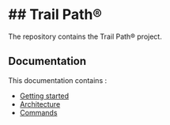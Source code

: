 # ## Trail Path®

The repository contains the Trail Path® project.

## Documentation

This documentation contains :

* [Getting started](/docs/01_GETTING_STARTED.md)
* [Architecture](/docs/02_ARCHITECTURE.md)
* [Commands](/docs/03_COMMANDS.md)
